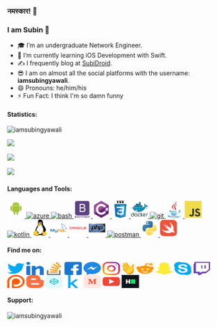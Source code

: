 ### नमस्कार! 🙏
### I am Subin 👋

- 🎓 I’m an undergraduate Network Engineer.
- 🌱 I’m currently learning iOS Development with Swift.
- ✍ I frequently blog at [SubiDroid](https://subidroid.com/).
- 😎 I am on almost all the social platforms with the username: **iamsubingyawali**.
- 😄 Pronouns: he/him/his
- ⚡ Fun Fact: I think I'm so damn funny

<h4 align="left">Statistics:</h4>

<p align="left"> <img src="https://komarev.com/ghpvc/?username=iamsubingyawali&label=Profile%20views&color=F03C2E&style=flat" alt="iamsubingyawali" /> </p>

<p align="left"><img width="500" src="https://github-readme-streak-stats.herokuapp.com/?user=iamsubingyawali&theme=blue-green"/></p>

<p align="left"><img width="500" src="https://github-readme-stats.vercel.app/api?username=iamsubingyawali&show_icons=true&count_private=true&theme=blue-green&custom_title=My GitHub Stats&hide=stars"/></p>

<p align="left"><img width="790" src="https://activity-graph.herokuapp.com/graph?username=iamsubingyawali&theme=react-dark&custom_title=My%20Contribution%20Graph&bg_color=040F0F&line=0CF473&color=2F96C0&&point=F4B600&area=true"/></p>

<h4 align="left">Languages and Tools:</h4>
<p align="left"> <a href="https://developer.android.com" target="_blank"> <img src="https://raw.githubusercontent.com/devicons/devicon/master/icons/android/android-original-wordmark.svg" alt="android" width="40" height="40"/> </a> <a href="https://azure.microsoft.com/en-in/" target="_blank"> <img src="https://www.vectorlogo.zone/logos/microsoft_azure/microsoft_azure-icon.svg" alt="azure" width="40" height="40"/> </a> <a href="https://www.gnu.org/software/bash/" target="_blank"> <img src="https://www.vectorlogo.zone/logos/gnu_bash/gnu_bash-icon.svg" alt="bash" width="40" height="40"/> </a> <a href="https://getbootstrap.com" target="_blank"> <img src="https://raw.githubusercontent.com/devicons/devicon/master/icons/bootstrap/bootstrap-plain-wordmark.svg" alt="bootstrap" width="40" height="40"/> </a> <a href="https://www.w3schools.com/cs/" target="_blank"> <img src="https://raw.githubusercontent.com/devicons/devicon/master/icons/csharp/csharp-original.svg" alt="csharp" width="40" height="40"/> </a> <a href="https://www.w3schools.com/css/" target="_blank"> <img src="https://raw.githubusercontent.com/devicons/devicon/master/icons/css3/css3-original-wordmark.svg" alt="css3" width="40" height="40"/> </a> <a href="https://www.docker.com/" target="_blank"> <img src="https://raw.githubusercontent.com/devicons/devicon/master/icons/docker/docker-original-wordmark.svg" alt="docker" width="40" height="40"/> </a> <a href="https://git-scm.com/" target="_blank"> <img src="https://www.vectorlogo.zone/logos/git-scm/git-scm-icon.svg" alt="git" width="40" height="40"/> </a> <a href="https://www.java.com" target="_blank"> <img src="https://raw.githubusercontent.com/devicons/devicon/master/icons/java/java-original.svg" alt="java" width="40" height="40"/> </a> <a href="https://developer.mozilla.org/en-US/docs/Web/JavaScript" target="_blank"> <img src="https://raw.githubusercontent.com/devicons/devicon/master/icons/javascript/javascript-original.svg" alt="javascript" width="40" height="40"/> </a> <a href="https://kotlinlang.org" target="_blank"> <img src="https://www.vectorlogo.zone/logos/kotlinlang/kotlinlang-icon.svg" alt="kotlin" width="40" height="40"/> </a> <a href="https://www.linux.org/" target="_blank"> <img src="https://raw.githubusercontent.com/devicons/devicon/master/icons/linux/linux-original.svg" alt="linux" width="40" height="40"/> </a> <a href="https://www.mysql.com/" target="_blank"> <img src="https://raw.githubusercontent.com/devicons/devicon/master/icons/mysql/mysql-original-wordmark.svg" alt="mysql" width="40" height="40"/> </a> <a href="https://www.oracle.com/" target="_blank"> <img src="https://raw.githubusercontent.com/devicons/devicon/master/icons/oracle/oracle-original.svg" alt="oracle" width="40" height="40"/> </a> <a href="https://www.php.net" target="_blank"> <img src="https://raw.githubusercontent.com/devicons/devicon/master/icons/php/php-original.svg" alt="php" width="40" height="40"/> </a> <a href="https://postman.com" target="_blank"> <img src="https://www.vectorlogo.zone/logos/getpostman/getpostman-icon.svg" alt="postman" width="40" height="40"/> </a> <a href="https://www.python.org" target="_blank"> <img src="https://raw.githubusercontent.com/devicons/devicon/master/icons/python/python-original.svg" alt="python" width="40" height="40"/> </a> <a href="https://developer.apple.com/swift/" target="_blank"> <img src="https://raw.githubusercontent.com/devicons/devicon/master/icons/swift/swift-original.svg" alt="swift" width="40" height="40"/> </a> </p>


<h4 align="left">Find me on:</h4>
<p align="left">
<a href="https://twitter.com/iamsubingyawali" target="blank"><img align="center" src="https://raw.githubusercontent.com/iamsubingyawali/iamsubingyawali/main/images/twitter.svg" alt="iamsubingyawali" height="30" width="40" /></a>
<a href="https://linkedin.com/in/iamsubingyawali" target="blank"><img align="center" src="https://raw.githubusercontent.com/iamsubingyawali/iamsubingyawali/main/images/linked-in-alt.svg" alt="iamsubingyawali" height="30" width="40" /></a>
<a href="https://stackoverflow.com/users/10875215" target="blank"><img align="center" src="https://raw.githubusercontent.com/iamsubingyawali/iamsubingyawali/main/images/stack-overflow.svg" alt="10875215" height="30" width="40" /></a>
<a href="https://fb.com/iamsubingyawali" target="blank"><img align="center" src="https://raw.githubusercontent.com/iamsubingyawali/iamsubingyawali/main/images/facebook.svg" alt="iamsubingyawali" height="30" width="40" /></a>
<a href="https://m.me/iamsubingyawali" target="blank"><img align="center" src="https://raw.githubusercontent.com/iamsubingyawali/iamsubingyawali/main/images/messenger.svg" alt="iamsubingyawali" height="30" width="40" /></a>
<a href="https://instagram.com/iamsubingyawali" target="blank"><img align="center" src="https://raw.githubusercontent.com/iamsubingyawali/iamsubingyawali/main/images/instagram.svg" alt="iamsubingyawali" height="30" width="40" /></a>
<a href="https://www.clubhouse.com/@iamsubingyawali" target="blank"><img align="center" src="https://raw.githubusercontent.com/iamsubingyawali/iamsubingyawali/main/images/clubhouse.png" alt="iamsubingyawali" height="30" width="30" /></a>
<a href="https://reddit.com/iamsubingyawali" target="blank"><img align="center" src="https://raw.githubusercontent.com/iamsubingyawali/iamsubingyawali/main/images/reddit.svg" alt="iamsubingyawali" height="30" width="40" /></a>
<a href="https://snapchat.com/add/iamsubingyawali" target="blank"><img align="center" src="https://raw.githubusercontent.com/iamsubingyawali/iamsubingyawali/main/images/snapchat.svg" alt="iamsubingyawali" height="30" width="40" /></a>
<a href="https://join.skype.com/invite/dUUbh3bgVewV" target="blank"><img align="center" src="https://raw.githubusercontent.com/iamsubingyawali/iamsubingyawali/main/images/skype.svg" alt="iamsubingyawali" height="30" width="40" /></a>
<a href="https://twitch.com/iamsubingyawali" target="blank"><img align="center" src="https://raw.githubusercontent.com/iamsubingyawali/iamsubingyawali/main/images/twitch.svg" alt="iamsubingyawali" height="30" width="40" /></a>
<a href="https://patreon.com/iamsubingyawali" target="blank"><img align="center" src="https://raw.githubusercontent.com/iamsubingyawali/iamsubingyawali/main/images/patreon.svg" alt="iamsubingyawali" height="30" width="40" /></a>
<a href="https://subidroid.blogspot.com/" target="blank"><img align="center" src="https://raw.githubusercontent.com/iamsubingyawali/iamsubingyawali/main/images/blogger.svg" alt="iamsubingyawali" height="30" width="40" /></a>
<a href="https://codepen.io/iamsubingyawali" target="blank"><img align="center" src="https://raw.githubusercontent.com/iamsubingyawali/iamsubingyawali/main/images/codepen.svg" alt="iamsubingyawali" height="30" width="40" /></a>
<a href="https://kaggle.com/iamsubingyawali" target="blank"><img align="center" src="https://raw.githubusercontent.com/iamsubingyawali/iamsubingyawali/main/images/kaggle.svg" alt="iamsubingyawali" height="30" width="40" /></a>
<a href="https://medium.com/@iamsubingyawali" target="blank"><img align="center" src="https://raw.githubusercontent.com/iamsubingyawali/iamsubingyawali/main/images/medium.svg" alt="@iamsubingyawali" height="30" width="40" /></a>
<a href="https://www.youtube.com/channel/UCfs34Pp1C-RfF4mnrgIXPCw" target="blank"><img align="center" src="https://raw.githubusercontent.com/iamsubingyawali/iamsubingyawali/main/images/youtube.svg" alt="subidroid" height="30" width="40" /></a>
<a href="https://www.hackerrank.com/iamsubingyawali" target="blank"><img align="center" src="https://raw.githubusercontent.com/iamsubingyawali/iamsubingyawali/main/images/hackerrank.svg" alt="iamsubingyawali" height="30" width="40" /></a>
</p>

<h4 align="left">Support:</h4>
<p><a href="https://www.buymeacoffee.com/iamsubingyawali"> <img align="left" src="https://cdn.buymeacoffee.com/buttons/v2/default-yellow.png" width="150" alt="iamsubingyawali" /></a></p><br><br>

